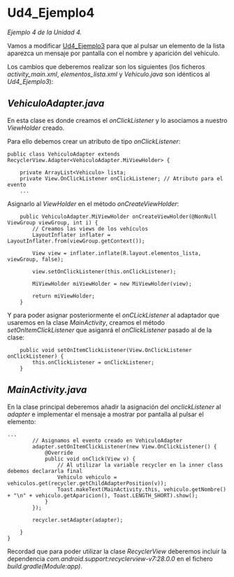 # Ud4_Ejemplo4
_Ejemplo 4 de la Unidad 4._ 

Vamos a modificar [Ud4_Ejemplo3](https://github.com/Fpcarlosc/Ud4_Ejemplo3) para que al pulsar un elemento de la lista
aparezca un mensaje por pantalla con el nombre y aparición del vehículo.

Los cambios que deberemos realizar son los siguientes (los ficheros _activity_main.xml_, _elementos_lista.xml_ y _Vehiculo.java_ son
idénticos al _Ud4_Ejemplo3_):

## _VehiculoAdapter.java_

En esta clase es donde creamos el _onClickListener_ y lo asociamos a nuestro _ViewHolder_ creado.

Para ello debemos crear un atributo de tipo _onClickListener_:

```
public class VehiculoAdapter extends RecyclerView.Adapter<VehiculoAdapter.MiViewHolder> {

    private ArrayList<Vehiculo> lista;
    private View.OnClickListener onClickListener; // Atributo para el evento
    ...
```
Asignarlo al _ViewHolder_ en el método _onCreateViewHolder_:
```
    public VehiculoAdapter.MiViewHolder onCreateViewHolder(@NonNull ViewGroup viewGroup, int i) {
        // Creamos las views de los vehículos
        LayoutInflater inflater = LayoutInflater.from(viewGroup.getContext());

        View view = inflater.inflate(R.layout.elementos_lista, viewGroup, false);

        view.setOnClickListener(this.onClickListener);

        MiViewHolder miViewHolder = new MiViewHolder(view);

        return miViewHolder;
    }
```
Y para poder asignar posteriormente el _onCLickListener_ al adaptador que usaremos en la clase _MainActivity_, creamos el 
método _setOnItemClickListener_ que asiganrá el _onClickListener_ pasado al de la clase:
```
    public void setOnItemClickListener(View.OnClickListener onClickListener) {
        this.onClickListener = onClickListener;
    }
```

## _MainActivity.java_

En la clase principal deberemos añadir la asignación del _onclickListener_ al _adapter_ e implementar el mensaje a mostrar
por pantalla al pulsar el elemento:
```
...
        // Asignamos el evento creado en VehiculoAdapter
        adapter.setOnItemClickListener(new View.OnClickListener() {
            @Override
            public void onClick(View v) {
                // Al utilizar la variable recycler en la inner class debemos declararla final
                Vehiculo vehiculo = vehiculos.get(recycler.getChildAdapterPosition(v));
                Toast.makeText(MainActivity.this, vehiculo.getNombre() + "\n" + vehiculo.getAparicion(), Toast.LENGTH_SHORT).show();
            }
        });

        recycler.setAdapter(adapter);

    }
}
```
Recordad que para poder utilizar la clase _RecyclerView_ deberemos incluir la dependencia _com.android.support:recyclerview-v7:28.0.0_ en el fichero _build.gradle(Module:app)_.
